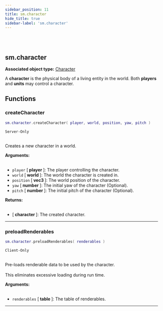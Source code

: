 ```yaml
---
sidebar_position: 11
title: sm.character
hide_title: true
sidebar-label: 'sm.character'
---
```


<br></br>

## sm.character

**Associated object type:** [Character](/docs/Game-Script-Environment/Userdata/Character)

A <strong>character</strong> is the physical body of a living entity in the world. Both <strong>players</strong> and <strong>units</strong> may control a character.

## Functions

### createCharacter

```lua
sm.character.createCharacter( player, world, position, yaw, pitch )
```
<code>Server-Only</code> <br></br>

Creates a new character in a world.

<strong>Arguments:</strong> <br></br>

- <code>player</code> [<strong> player </strong>]: The player controlling the character.
- <code>world</code> [<strong> world </strong>]: The world the character is created in.
- <code>position</code> [<strong> vec3 </strong>]: The world position of the character.
- <code>yaw</code> [<strong> number </strong>]: The initial yaw of the character (Optional).
- <code>pitch</code> [<strong> number </strong>]: The initial pitch of the character (Optional).

<strong>Returns:</strong> <br></br>

- [<strong> character </strong>]: The created character.

---

### preloadRenderables

```lua
sm.character.preloadRenderables( renderables )
```
<code>Client-Only</code> <br></br>

Pre-loads renderable data to be used by the character. <br></br>
This eliminates excessive loading during run time.

<strong>Arguments:</strong> <br></br>

- <code>renderables</code> [<strong> table </strong>]: The table of renderables.

---




















